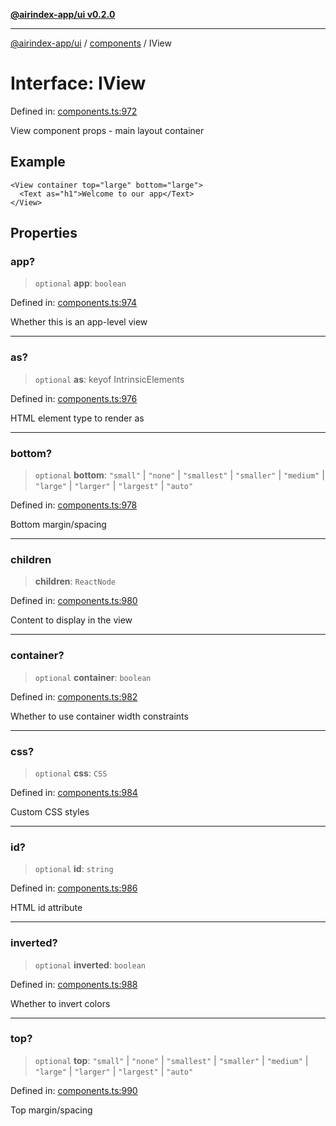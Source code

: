 [**@airindex-app/ui v0.2.0**](../../README.md)

***

[@airindex-app/ui](../../README.md) / [components](../README.md) / IView

# Interface: IView

Defined in: [components.ts:972](https://github.com/airindex-app/ui/blob/d4937753d6b61e212bc6c6c85f1f66df7da59eda/src/types/components.ts#L972)

View component props - main layout container

## Example

```tsx
<View container top="large" bottom="large">
  <Text as="h1">Welcome to our app</Text>
</View>
```

## Properties

### app?

> `optional` **app**: `boolean`

Defined in: [components.ts:974](https://github.com/airindex-app/ui/blob/d4937753d6b61e212bc6c6c85f1f66df7da59eda/src/types/components.ts#L974)

Whether this is an app-level view

***

### as?

> `optional` **as**: keyof IntrinsicElements

Defined in: [components.ts:976](https://github.com/airindex-app/ui/blob/d4937753d6b61e212bc6c6c85f1f66df7da59eda/src/types/components.ts#L976)

HTML element type to render as

***

### bottom?

> `optional` **bottom**: `"small"` \| `"none"` \| `"smallest"` \| `"smaller"` \| `"medium"` \| `"large"` \| `"larger"` \| `"largest"` \| `"auto"`

Defined in: [components.ts:978](https://github.com/airindex-app/ui/blob/d4937753d6b61e212bc6c6c85f1f66df7da59eda/src/types/components.ts#L978)

Bottom margin/spacing

***

### children

> **children**: `ReactNode`

Defined in: [components.ts:980](https://github.com/airindex-app/ui/blob/d4937753d6b61e212bc6c6c85f1f66df7da59eda/src/types/components.ts#L980)

Content to display in the view

***

### container?

> `optional` **container**: `boolean`

Defined in: [components.ts:982](https://github.com/airindex-app/ui/blob/d4937753d6b61e212bc6c6c85f1f66df7da59eda/src/types/components.ts#L982)

Whether to use container width constraints

***

### css?

> `optional` **css**: `CSS`

Defined in: [components.ts:984](https://github.com/airindex-app/ui/blob/d4937753d6b61e212bc6c6c85f1f66df7da59eda/src/types/components.ts#L984)

Custom CSS styles

***

### id?

> `optional` **id**: `string`

Defined in: [components.ts:986](https://github.com/airindex-app/ui/blob/d4937753d6b61e212bc6c6c85f1f66df7da59eda/src/types/components.ts#L986)

HTML id attribute

***

### inverted?

> `optional` **inverted**: `boolean`

Defined in: [components.ts:988](https://github.com/airindex-app/ui/blob/d4937753d6b61e212bc6c6c85f1f66df7da59eda/src/types/components.ts#L988)

Whether to invert colors

***

### top?

> `optional` **top**: `"small"` \| `"none"` \| `"smallest"` \| `"smaller"` \| `"medium"` \| `"large"` \| `"larger"` \| `"largest"` \| `"auto"`

Defined in: [components.ts:990](https://github.com/airindex-app/ui/blob/d4937753d6b61e212bc6c6c85f1f66df7da59eda/src/types/components.ts#L990)

Top margin/spacing
